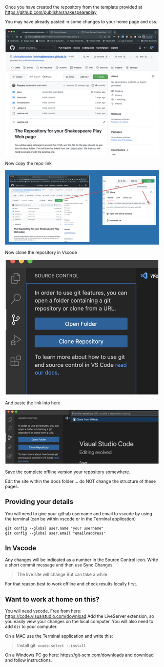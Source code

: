 Once you have created the repository from the template provided at https://github.com/publisha/shakespeareplay

You may have already pasted in some changes to your home page and css.

![](../../media/Pasted%20image%2020230210170206.png)

Now copy the repo link

![](../../media/Screenshot%202023-02-10%20at%2017.06.25.png)

Now clone the repository in Vscode

![](../../media/Pasted%20image%2020230210170749.png)

And paste the link into here

![](../../media/Pasted%20image%2020230210170812.png)

Save the complete offline version your repository somewhere.

Edit the site within the docs folder.... do NOT change the structure of these pages.

## Providing your details
You will need to give your github username and email to vscode by using the terminal (can be within vscode or in the Terminal application)

```git
git config --global user.name "your username"
git config --global user.email "email@address"
```

## In Vscode

Any changes will be indicated as a number in the Source Control icon.
Write a short commit message and then use Sync Changes

>The live site will change
>But can take a while

For that reason best to work offline and check results locally first.

## Want to work at home on this?
You will need vscode. Free from here: https://code.visualstudio.com/download
Add the LiveServer extension, so you easily view your changes on the local computer.
You will also need to add `Git` to your computer.

On a MAC use the Terminal application and write this:

>Install git: `xcode-select --install`

On a Windows PC go here: https://git-scm.com/downloads and download and follow instructions.